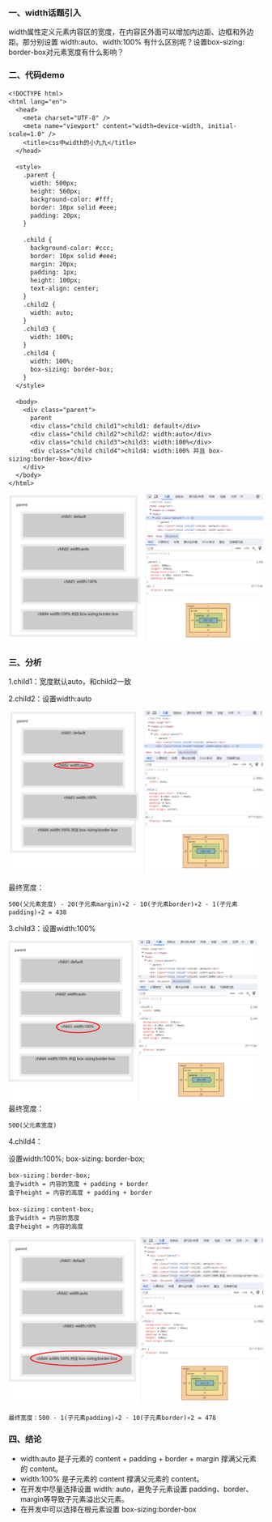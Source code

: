 ### 一、width话题引入
width属性定义元素内容区的宽度，在内容区外面可以增加内边距、边框和外边距。那分别设置 width:auto、width:100% 有什么区别呢？设置box-sizing: border-box对元素宽度有什么影响？

### 二、代码demo
```
<!DOCTYPE html>
<html lang="en">
  <head>
    <meta charset="UTF-8" />
    <meta name="viewport" content="width=device-width, initial-scale=1.0" />
    <title>css中width的小九九</title>
  </head>

  <style>
    .parent {
      width: 500px;
      height: 560px;
      background-color: #fff;
      border: 10px solid #eee;
      padding: 20px;
    }

    .child {
      background-color: #ccc;
      border: 10px solid #eee;
      margin: 20px;
      padding: 1px;
      height: 100px;
      text-align: center;
    }
    .child2 {
      width: auto;
    }
    .child3 {
      width: 100%;
    }
    .child4 {
      width: 100%;
      box-sizing: border-box;
    }
  </style>

  <body>
    <div class="parent">
      parent
      <div class="child child1">child1: default</div>
      <div class="child child2">child2: width:auto</div>
      <div class="child child3">child3: width:100%</div>
      <div class="child child4">child4: width:100% 并且 box-sizing:border-box</div>
    </div>
  </body>
</html>
```
![alt text](image.png)

### 三、分析
1.child1：宽度默认auto，和child2一致

2.child2：设置width:auto

![alt text](image-1.png)

最终宽度：
```
500(父元素宽度) - 20(子元素margin)∗2 - 10(子元素border)∗2 - 1(子元素padding)∗2 = 438
```
3.child3：设置width:100%

![alt text](image-2.png)
最终宽度：
```
500(父元素宽度)
```
4.child4：

设置width:100%; box-sizing: border-box;
```
box-sizing：border-box;
盒子width = 内容的宽度 + padding + border
盒子height = 内容的高度 + padding + border

box-sizing：content-box;
盒子width = 内容的宽度
盒子height = 内容的高度
```
![alt text](image-3.png)
```
最终宽度：500 - 1(子元素padding)∗2 - 10(子元素border)∗2 = 478
```

### 四、结论
* width:auto 是子元素的 content + padding + border + margin 撑满父元素的 content。
* width:100% 是子元素的 content 撑满父元素的 content。
* 在开发中尽量选择设置 width: auto，避免子元素设置 padding、border、margin等导致子元素溢出父元素。
* 在开发中可以选择在根元素设置 box-sizing:border-box